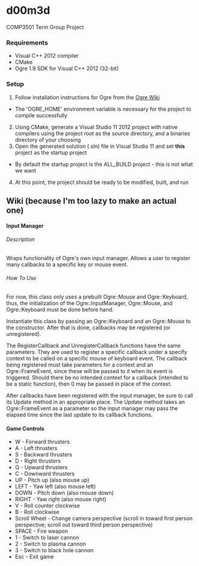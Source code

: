 # d00m3d
COMP3501 Term Group Project

### Requirements
- Visual C++ 2012 compiler
- CMake
- Ogre 1.9 SDK for Visual C++ 2012 (32-bit)

### Setup
1. Follow installation instructions for Ogre from the [Ogre Wiki](http://www.ogre3d.org/tikiwiki/tiki-index.php?page=Installing+the+Ogre+SDK)
  - The 'OGRE_HOME' environment variable is necessary for the project to compile successfully
2. Using CMake, generate a Visual Studio 11 2012 project with native compilers using the project root as the source directory, and a binaries directory of your choosing
3. Open the generated solution (.sln) file in Visual Studio 11 and set **this** project as the startup project
  - By default the startup project is the ALL_BUILD project - this is not what we want
4. At this point, the project should be ready to be modified, built, and run

## Wiki (because I'm too lazy to make an actual one)
#### Input Manager
###### Description
Wraps functionality of Ogre's own input manager. Allows a user to register many callbacks to a specific key or mouse event.

###### How To Use
For now, this class only uses a prebuilt Ogre::Mouse and Ogre::Keyboard, thus, the initialization of the Ogre::InputManager, Ogre::Mouse, and Ogre::Keyboard must be done before hand.

Instantiate this class by passing an Ogre::Keyboard and an Ogre::Mouse to the constructor. After that is done, callbacks may be registered (or unregistered).

The RegisterCallback and UnregisterCallback functions have the same parameters. They are used to register a specific callback under a specify context to be called on a specific mouse of keyboard event. The callback being registered must take parameters for a context and an Ogre::FrameEvent, since these will be passed to it when its event is triggered. Should there be no intended context for a callback (intended to be a static function), then 0 may be passed in place of the context.

After callbacks have been registered with the input manager, be sure to call its Update method in an appropriate place. The Update method takes an Ogre::FrameEvent as a parameter so the input manager may pass the elapsed time since the last update to its callback functions.

#### Game Controls
- W            - Forward thrusters
- A            - Left thrusters
- S            - Backward thrusters
- D            - Right thrusters
- Q            - Upward thrusters
- C            - Downward thrusters
- UP           - Pitch up (also mouse up)
- LEFT         - Yaw left (also mouse left)
- DOWN         - Pitch down (also mouse down)
- RIGHT        - Yaw right (also mouse right)
- V            - Roll counter clockwise
- B            - Roll clockwise
- Scroll Wheel - Change camera perspective (scroll in toward first person perspective; scroll out toward third person perspective)
- SPACE        - Fire weapon
- 1            - Switch to laser cannon
- 2            - Switch to plasma cannon
- 3            - Switch to black hole cannon
- Esc          - Exit game
